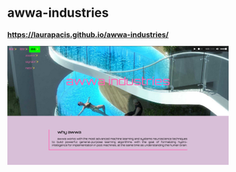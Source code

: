 # awwa-industries
### https://laurapacis.github.io/awwa-industries/
![awwa-industries-home](https://github.com/laurapacis/awwa-industries/blob/master/awwa-industries-home.png?raw=true)
